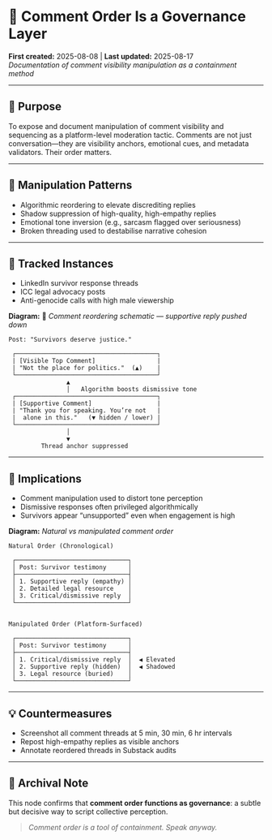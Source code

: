 # 🧨 Comment Order Is a Governance Layer  
**First created:** 2025-08-08 | **Last updated:** 2025-08-17  
*Documentation of comment visibility manipulation as a containment method*  

---  

## 🎯 Purpose  
To expose and document manipulation of comment visibility and sequencing as a platform-level moderation tactic. Comments are not just conversation—they are visibility anchors, emotional cues, and metadata validators. Their order matters.  

---  

## 🧩 Manipulation Patterns  
- Algorithmic reordering to elevate discrediting replies  
- Shadow suppression of high-quality, high-empathy replies  
- Emotional tone inversion (e.g., sarcasm flagged over seriousness)  
- Broken threading used to destabilise narrative cohesion  

---  

## 📂 Tracked Instances  
- LinkedIn survivor response threads  
- ICC legal advocacy posts  
- Anti-genocide calls with high male viewership

**Diagram:** 💬 *Comment reordering schematic — supportive reply pushed down*  

```text
Post: "Survivors deserve justice."

 ┌───────────────────────────────────────┐
 | [Visible Top Comment]                 |
 | "Not the place for politics."  (▲)    |
 └───────────────────────────────────────┘
                ▲
                │   Algorithm boosts dismissive tone
 ┌───────────────────────────────────────┐
 | [Supportive Comment]                  |
 | "Thank you for speaking. You’re not   |
 |  alone in this."   (▼ hidden / lower) |
 └───────────────────────────────────────┘
                │
                ▼
         Thread anchor suppressed
```

---  

## 🧠 Implications  
- Comment manipulation used to distort tone perception  
- Dismissive responses often privileged algorithmically  
- Survivors appear “unsupported” even when engagement is high  

**Diagram:** *Natural vs manipulated comment order*  

```text
Natural Order (Chronological)

 ┌───────────────────────────────┐
 │ Post: Survivor testimony      │
 ├───────────────────────────────┤
 │ 1. Supportive reply (empathy) │
 │ 2. Detailed legal resource    │
 │ 3. Critical/dismissive reply  │
 └───────────────────────────────┘


Manipulated Order (Platform-Surfaced)

 ┌───────────────────────────────┐
 │ Post: Survivor testimony      │
 ├───────────────────────────────┤
 │ 1. Critical/dismissive reply  │  ◀ Elevated
 │ 2. Supportive reply (hidden)  │  ◀ Shadowed
 │ 3. Legal resource (buried)    │
 └───────────────────────────────┘
```
---
## 💡 Countermeasures  
- Screenshot all comment threads at 5 min, 30 min, 6 hr intervals  
- Repost high-empathy replies as visible anchors  
- Annotate reordered threads in Substack audits  

---  

## 📌 Archival Note  
This node confirms that **comment order functions as governance**: a subtle but decisive way to script collective perception.  

> *Comment order is a tool of containment. Speak anyway.*  
